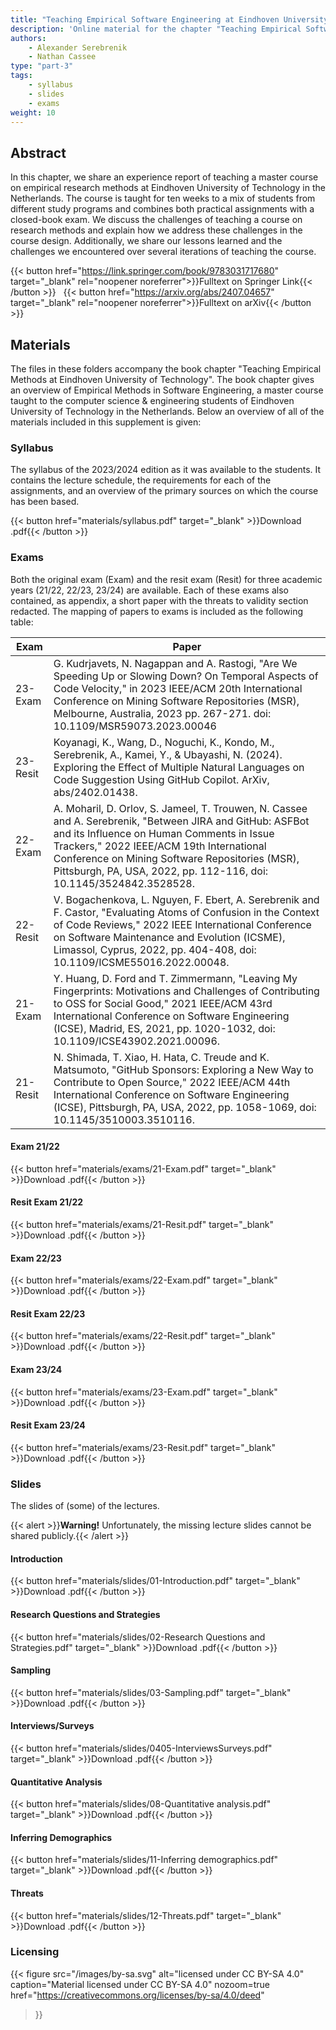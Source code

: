 ```yaml
---
title: "Teaching Empirical Software Engineering at Eindhoven University of Technology"
description: 'Online material for the chapter "Teaching Empirical Software Engineering at Eindhoven University of Technology"'
authors:
    - Alexander Serebrenik
    - Nathan Cassee
type: "part-3"
tags:
    - syllabus
    - slides
    - exams
weight: 10
---
```


## Abstract

In this chapter, we share an experience report of teaching a master course on empirical research methods at Eindhoven University of Technology in the Netherlands. The course is taught for ten weeks to a mix of students from different study programs and combines both practical assignments with a closed-book exam. We discuss the challenges of teaching a course on research methods and explain how we address these challenges in the course design. Additionally, we share our lessons learned and the challenges we encountered over several iterations of teaching the course.

{{< button href="https://link.springer.com/book/9783031717680" target="_blank" rel="noopener noreferrer">}}Fulltext on Springer Link{{< /button >}} &nbsp; {{< button href="https://arxiv.org/abs/2407.04657" target="_blank" rel="noopener noreferrer">}}Fulltext on arXiv{{< /button >}}

## Materials

The files in these folders accompany the book chapter "Teaching Empirical Methods at Eindhoven University of Technology". The book chapter gives an overview of Empirical Methods in Software Engineering, a master course taught to the computer science & engineering students of Eindhoven University of Technology in the Netherlands. Below an overview of all of the materials included in this supplement is given:

### Syllabus

The syllabus of the 2023/2024 edition as it was available to the students. It contains the lecture schedule, the requirements for each of the assignments, and an overview of the primary sources on which the course has been based.

{{< button href="materials/syllabus.pdf" target="_blank" >}}Download .pdf{{< /button >}}

### Exams

Both the original exam (Exam) and the resit exam (Resit) for three academic years (21/22, 22/23, 23/24) are available. Each of these exams also contained, as appendix, a short paper with the threats to validity section redacted. The mapping of papers to exams is included as the following table:

| Exam | Paper |
| --- | --- |
| 23-Exam | G. Kudrjavets, N. Nagappan and A. Rastogi, "Are We Speeding Up or Slowing Down? On Temporal Aspects of Code Velocity," in 2023 IEEE/ACM 20th International Conference on Mining Software Repositories (MSR), Melbourne, Australia, 2023 pp. 267-271. doi: 10.1109/MSR59073.2023.00046 |
| 23-Resit | Koyanagi, K., Wang, D., Noguchi, K., Kondo, M., Serebrenik, A., Kamei, Y., & Ubayashi, N. (2024). Exploring the Effect of Multiple Natural Languages on Code Suggestion Using GitHub Copilot. ArXiv, abs/2402.01438.|
| 22-Exam | A. Moharil, D. Orlov, S. Jameel, T. Trouwen, N. Cassee and A. Serebrenik, "Between JIRA and GitHub: ASFBot and its Influence on Human Comments in Issue Trackers," 2022 IEEE/ACM 19th International Conference on Mining Software Repositories (MSR), Pittsburgh, PA, USA, 2022, pp. 112-116, doi: 10.1145/3524842.3528528. |
| 22-Resit | V. Bogachenkova, L. Nguyen, F. Ebert, A. Serebrenik and F. Castor, "Evaluating Atoms of Confusion in the Context of Code Reviews," 2022 IEEE International Conference on Software Maintenance and Evolution (ICSME), Limassol, Cyprus, 2022, pp. 404-408, doi: 10.1109/ICSME55016.2022.00048. |
| 21-Exam | Y. Huang, D. Ford and T. Zimmermann, "Leaving My Fingerprints: Motivations and Challenges of Contributing to OSS for Social Good," 2021 IEEE/ACM 43rd International Conference on Software Engineering (ICSE), Madrid, ES, 2021, pp. 1020-1032, doi: 10.1109/ICSE43902.2021.00096. |
| 21-Resit| N. Shimada, T. Xiao, H. Hata, C. Treude and K. Matsumoto, "GitHub Sponsors: Exploring a New Way to Contribute to Open Source," 2022 IEEE/ACM 44th International Conference on Software Engineering (ICSE), Pittsburgh, PA, USA, 2022, pp. 1058-1069, doi: 10.1145/3510003.3510116. |

#### Exam 21/22

{{< button href="materials/exams/21-Exam.pdf" target="_blank" >}}Download .pdf{{< /button >}}

#### Resit Exam 21/22

{{< button href="materials/exams/21-Resit.pdf" target="_blank" >}}Download .pdf{{< /button >}}

#### Exam 22/23

{{< button href="materials/exams/22-Exam.pdf" target="_blank" >}}Download .pdf{{< /button >}}

#### Resit Exam 22/23

{{< button href="materials/exams/22-Resit.pdf" target="_blank" >}}Download .pdf{{< /button >}}

#### Exam 23/24

{{< button href="materials/exams/23-Exam.pdf" target="_blank" >}}Download .pdf{{< /button >}}

#### Resit Exam 23/24

{{< button href="materials/exams/23-Resit.pdf" target="_blank" >}}Download .pdf{{< /button >}}

### Slides

The slides of (some) of the lectures.

{{< alert >}}**Warning!** Unfortunately, the missing lecture slides cannot be shared publicly.{{< /alert >}}

#### Introduction

{{< button href="materials/slides/01-Introduction.pdf" target="_blank" >}}Download .pdf{{< /button >}}

#### Research Questions and Strategies

{{< button href="materials/slides/02-Research Questions and Strategies.pdf" target="_blank" >}}Download .pdf{{< /button >}}

#### Sampling

{{< button href="materials/slides/03-Sampling.pdf" target="_blank" >}}Download .pdf{{< /button >}}

#### Interviews/Surveys

{{< button href="materials/slides/0405-InterviewsSurveys.pdf" target="_blank" >}}Download .pdf{{< /button >}}

#### Quantitative Analysis

{{< button href="materials/slides/08-Quantitative analysis.pdf" target="_blank" >}}Download .pdf{{< /button >}}

#### Inferring Demographics

{{< button href="materials/slides/11-Inferring demographics.pdf" target="_blank" >}}Download .pdf{{< /button >}}

#### Threats

{{< button href="materials/slides/12-Threats.pdf" target="_blank" >}}Download .pdf{{< /button >}}

### Licensing

{{< figure
    src="/images/by-sa.svg"
    alt="licensed under CC BY-SA 4.0"
    caption="Material licensed under CC BY-SA 4.0"
    nozoom=true
    href="https://creativecommons.org/licenses/by-sa/4.0/deed"
>}}
